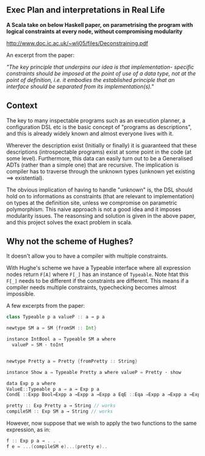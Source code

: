 ## Exec Plan and interpretations in Real Life


**A Scala take on below Haskell paper, on parametrising the program with logical constraints at every node, without compromising modularity**

http://www.doc.ic.ac.uk/~wlj05/files/Deconstraining.pdf

An excerpt from the paper:


_"The key principle that underpins our idea is that implementation- specific constraints should be imposed at the point of use of a data type, not at the point of definition, i.e. it embodies the established principle that an interface should be separated from its implementation(s)."_


## Context

The key to many inspectable programs such as an execution planner, a configuration DSL etc is the basic concept of "programs as descriptions", and this is already widely known and almost everyone lives with it. 

Wherever the description exist (Initially or finally) it is guaranteed that these descriptions (introspectable programs) exist at some point in the code (at some level). Furthermore, this data can easily turn out to be a Generalised ADTs (rather than a simple one) that are recursive. The implication is compiler has to traverse through the unknown types (unknown yet existing ==> existential). 

The obvious implication of having to handle "unknown" is, the DSL should hold on to informations as constraints (that are relevant to implementation) on types at the definition site, unless we compromise on parametric polymorphism. This naive approach is not a good idea and it imposes modularity issues. The reasonsing and solution is given in the above paper, and this project solves the exact problem in scala.


## Why not the scheme of Hughes?

It doesn't allow you to have a compiler with multiple constraints.

With Hughe's scheme we have a Typeable interface where all expression nodes return `F[A]` where `F[_]` has an instance of `Typeable`. Note htat this `F[_]` needs to be different if the constraints are different. This means if a compiler needs multiple constraints, typechecking becomes almost impossible.


A few excerpts from the paper:

```scala
class Typeable p a valueP :: a → p a
```

```scala
newtype SM a = SM {fromSM :: Int}

instance IntBool a ⇒ Typeable SM a where
  valueP = SM · toInt
```

```scala

newtype Pretty a = Pretty {fromPretty :: String}

instance Show a ⇒ Typeable Pretty a where valueP = Pretty · show

```

```scala
data Exp p a where
ValueE::Typeable p a ⇒ a → Exp p a
CondE ::Expp Bool→Expp a →Expp a →Expp a EqE ::Eqa ⇒Expp a →Expp a →Expp Bool
```


```scala
pretty :: Exp Pretty a → String // works
compileSM :: Exp SM a → String // works


```

 However, now suppose that we wish to apply the two functions to the same expression, as in:

```scala
f :: Exp p a → . . .
f e = ...(compileSM e)...(pretty e)..
```
